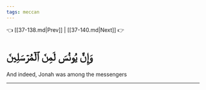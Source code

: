 ```yaml
---
tags: meccan
---
```


👈 [[37-138.md|Prev]] | [[37-140.md|Next]] 👉

# وَإِنَّ يُونُسَ لَمِنَ ٱلۡمُرۡسَلِينَ

And indeed, Jonah was among the messengers

---

